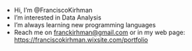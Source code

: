 - Hi, I’m @FranciscoKirhman
- I’m interested in Data Analysis
- I’m always learning new programming languages
- Reach me on franckirhman@gmail.com or in my web page: https://franciscokirhman.wixsite.com/portfolio
